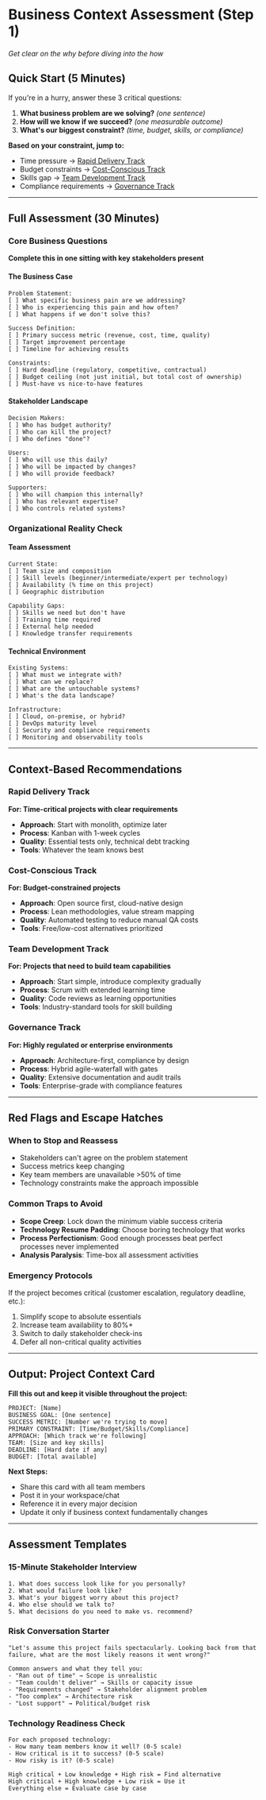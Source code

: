 # Business Context Assessment (Step 1)
*Get clear on the why before diving into the how*

## Quick Start (5 Minutes)
If you're in a hurry, answer these 3 critical questions:

1. **What business problem are we solving?** _(one sentence)_
2. **How will we know if we succeed?** _(one measurable outcome)_
3. **What's our biggest constraint?** _(time, budget, skills, or compliance)_

**Based on your constraint, jump to:**
- Time pressure → [Rapid Delivery Track](#rapid-delivery-track)
- Budget constraints → [Cost-Conscious Track](#cost-conscious-track)
- Skills gap → [Team Development Track](#team-development-track)
- Compliance requirements → [Governance Track](#governance-track)

---

## Full Assessment (30 Minutes)

### Core Business Questions
**Complete this in one sitting with key stakeholders present**

#### The Business Case
```
Problem Statement:
[ ] What specific business pain are we addressing?
[ ] Who is experiencing this pain and how often?
[ ] What happens if we don't solve this?

Success Definition:
[ ] Primary success metric (revenue, cost, time, quality)
[ ] Target improvement percentage
[ ] Timeline for achieving results

Constraints:
[ ] Hard deadline (regulatory, competitive, contractual)
[ ] Budget ceiling (not just initial, but total cost of ownership)
[ ] Must-have vs nice-to-have features
```

#### Stakeholder Landscape
```
Decision Makers:
[ ] Who has budget authority?
[ ] Who can kill the project?
[ ] Who defines "done"?

Users:
[ ] Who will use this daily?
[ ] Who will be impacted by changes?
[ ] Who will provide feedback?

Supporters:
[ ] Who will champion this internally?
[ ] Who has relevant expertise?
[ ] Who controls related systems?
```

### Organizational Reality Check

#### Team Assessment
```
Current State:
[ ] Team size and composition
[ ] Skill levels (beginner/intermediate/expert per technology)
[ ] Availability (% time on this project)
[ ] Geographic distribution

Capability Gaps:
[ ] Skills we need but don't have
[ ] Training time required
[ ] External help needed
[ ] Knowledge transfer requirements
```

#### Technical Environment
```
Existing Systems:
[ ] What must we integrate with?
[ ] What can we replace?
[ ] What are the untouchable systems?
[ ] What's the data landscape?

Infrastructure:
[ ] Cloud, on-premise, or hybrid?
[ ] DevOps maturity level
[ ] Security and compliance requirements
[ ] Monitoring and observability tools
```

---

## Context-Based Recommendations

### Rapid Delivery Track
**For: Time-critical projects with clear requirements**

- **Approach**: Start with monolith, optimize later
- **Process**: Kanban with 1-week cycles
- **Quality**: Essential tests only, technical debt tracking
- **Tools**: Whatever the team knows best

### Cost-Conscious Track
**For: Budget-constrained projects**

- **Approach**: Open source first, cloud-native design
- **Process**: Lean methodologies, value stream mapping
- **Quality**: Automated testing to reduce manual QA costs
- **Tools**: Free/low-cost alternatives prioritized

### Team Development Track
**For: Projects that need to build team capabilities**

- **Approach**: Start simple, introduce complexity gradually
- **Process**: Scrum with extended learning time
- **Quality**: Code reviews as learning opportunities
- **Tools**: Industry-standard tools for skill building

### Governance Track
**For: Highly regulated or enterprise environments**

- **Approach**: Architecture-first, compliance by design
- **Process**: Hybrid agile-waterfall with gates
- **Quality**: Extensive documentation and audit trails
- **Tools**: Enterprise-grade with compliance features

---

## Red Flags and Escape Hatches

### When to Stop and Reassess
- Stakeholders can't agree on the problem statement
- Success metrics keep changing
- Key team members are unavailable >50% of time
- Technology constraints make the approach impossible

### Common Traps to Avoid
- **Scope Creep**: Lock down the minimum viable success criteria
- **Technology Resume Padding**: Choose boring technology that works
- **Process Perfectionism**: Good enough processes beat perfect processes never implemented
- **Analysis Paralysis**: Time-box all assessment activities

### Emergency Protocols
If the project becomes critical (customer escalation, regulatory deadline, etc.):
1. Simplify scope to absolute essentials
2. Increase team availability to 80%+
3. Switch to daily stakeholder check-ins
4. Defer all non-critical quality activities

---

## Output: Project Context Card

**Fill this out and keep it visible throughout the project:**

```
PROJECT: [Name]
BUSINESS GOAL: [One sentence]
SUCCESS METRIC: [Number we're trying to move]
PRIMARY CONSTRAINT: [Time/Budget/Skills/Compliance]
APPROACH: [Which track we're following]
TEAM: [Size and key skills]
DEADLINE: [Hard date if any]
BUDGET: [Total available]
```

**Next Steps:**
- Share this card with all team members
- Post it in your workspace/chat
- Reference it in every major decision
- Update it only if business context fundamentally changes

---

## Assessment Templates

### 15-Minute Stakeholder Interview
```
1. What does success look like for you personally?
2. What would failure look like?
3. What's your biggest worry about this project?
4. Who else should we talk to?
5. What decisions do you need to make vs. recommend?
```

### Risk Conversation Starter
```
"Let's assume this project fails spectacularly. Looking back from that failure, what are the most likely reasons it went wrong?"

Common answers and what they tell you:
- "Ran out of time" → Scope is unrealistic
- "Team couldn't deliver" → Skills or capacity issue
- "Requirements changed" → Stakeholder alignment problem
- "Too complex" → Architecture risk
- "Lost support" → Political/budget risk
```

### Technology Readiness Check
```
For each proposed technology:
- How many team members know it well? (0-5 scale)
- How critical is it to success? (0-5 scale)
- How risky is it? (0-5 scale)

High critical + Low knowledge + High risk = Find alternative
High critical + High knowledge + Low risk = Use it
Everything else = Evaluate case by case
```
